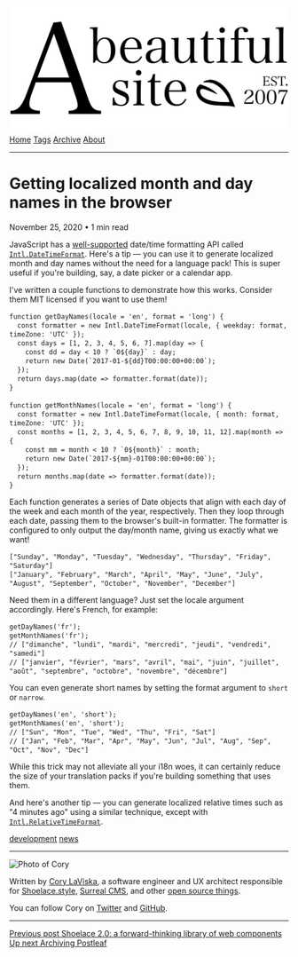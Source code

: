 <a href="../../index.html" class="header-link"><img src="../../images/logos/wordmark.svg" alt="A Beautiful Site" class="wordmark" /></a> <a href="../../index.html" class="nav-item">Home</a> <a href="../../tags/index.html" class="nav-item">Tags</a> <a href="../index.html" class="nav-item">Archive</a> <a href="../../about/index.html" class="nav-item">About</a>

---

# Getting localized month and day names in the browser

November 25, 2020 • 1 min read

JavaScript has a [well-supported](https://caniuse.com/?search=datetimeformat) date/time formatting API called [`Intl.DateTimeFormat`](https://developer.mozilla.org/en-US/docs/Web/JavaScript/Reference/Global_Objects/Intl/DateTimeFormat). Here's a tip — you can use it to generate localized month and day names without the need for a language pack! This is super useful if you're building, say, a date picker or a calendar app.

I've written a couple functions to demonstrate how this works. Consider them MIT licensed if you want to use them!

    function getDayNames(locale = 'en', format = 'long') {
      const formatter = new Intl.DateTimeFormat(locale, { weekday: format, timeZone: 'UTC' });
      const days = [1, 2, 3, 4, 5, 6, 7].map(day => {
        const dd = day < 10 ? `0${day}` : day;
        return new Date(`2017-01-${dd}T00:00:00+00:00`);
      });
      return days.map(date => formatter.format(date));
    }

    function getMonthNames(locale = 'en', format = 'long') {
      const formatter = new Intl.DateTimeFormat(locale, { month: format, timeZone: 'UTC' });
      const months = [1, 2, 3, 4, 5, 6, 7, 8, 9, 10, 11, 12].map(month => {
        const mm = month < 10 ? `0${month}` : month;
        return new Date(`2017-${mm}-01T00:00:00+00:00`);
      });
      return months.map(date => formatter.format(date));
    }

Each function generates a series of Date objects that align with each day of the week and each month of the year, respectively. Then they loop through each date, passing them to the browser's built-in formatter. The formatter is configured to only output the day/month name, giving us exactly what we want!

    ["Sunday", "Monday", "Tuesday", "Wednesday", "Thursday", "Friday", "Saturday"]
    ["January", "February", "March", "April", "May", "June", "July", "August", "September", "October", "November", "December"]

Need them in a different language? Just set the locale argument accordingly. Here's French, for example:

    getDayNames('fr');
    getMonthNames('fr');
    // ["dimanche", "lundi", "mardi", "mercredi", "jeudi", "vendredi", "samedi"]
    // ["janvier", "février", "mars", "avril", "mai", "juin", "juillet", "août", "septembre", "octobre", "novembre", "décembre"]

You can even generate short names by setting the format argument to `short` or `narrow`.

    getDayNames('en', 'short');
    getMonthNames('en', 'short');
    // ["Sun", "Mon", "Tue", "Wed", "Thu", "Fri", "Sat"]
    // ["Jan", "Feb", "Mar", "Apr", "May", "Jun", "Jul", "Aug", "Sep", "Oct", "Nov", "Dec"]

While this trick may not alleviate all your i18n woes, it can certainly reduce the size of your translation packs if you're building something that uses them.

And here's another tip — you can generate localized relative times such as "4 minutes ago" using a similar technique, except with [`Intl.RelativeTimeFormat`](https://developer.mozilla.org/en-US/docs/Web/JavaScript/Reference/Global_Objects/Intl/RelativeTimeFormat).

<a href="../../tags/development/index.html" class="post-tag">development</a> <a href="../../tags/news/index.html" class="post-tag">news</a>

---

<img src="http://0.gravatar.com/avatar/bf1b3b95fd5b096a3592247c29667b33?s=512" alt="Photo of Cory" class="avatar avatar-small" />

Written by [Cory LaViska](../../index-4.html), a software engineer and UX architect responsible for [Shoelace.style](https://shoelace.style/), [Surreal CMS](https://www.surrealcms.com/), and other [open source things](https://github.com/claviska).

You can follow Cory on [Twitter](https://twitter.com/claviska) and [GitHub](https://github.com/claviska).

---

<a href="../shoelace-a-forward-thinking-library-of-web-components/index.html" class="post-nav-previous"><span class="small">Previous post</span> Shoelace 2.0: a forward-thinking library of web components</a> <a href="../archiving-postleaf/index.html" class="post-nav-next"><span class="small">Up next</span> Archiving Postleaf</a>
